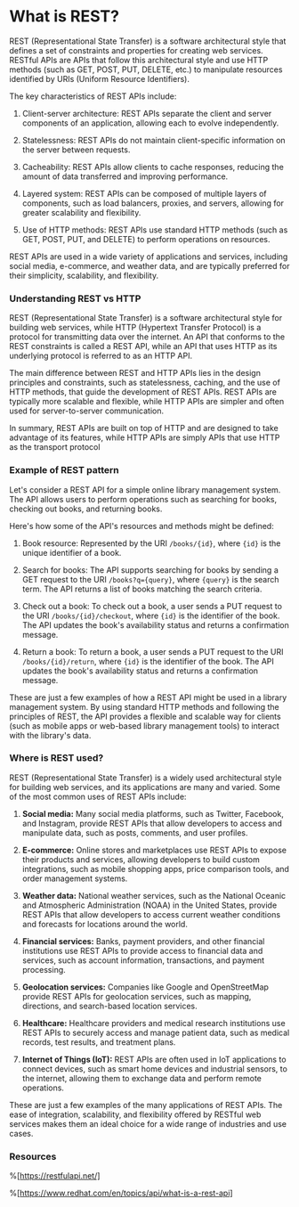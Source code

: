 # What is REST?

REST (Representational State Transfer) is a software architectural style that defines a set of constraints and properties for creating web services. RESTful APIs are APIs that follow this architectural style and use HTTP methods (such as GET, POST, PUT, DELETE, etc.) to manipulate resources identified by URIs (Uniform Resource Identifiers).

The key characteristics of REST APIs include:

1. Client-server architecture: REST APIs separate the client and server components of an application, allowing each to evolve independently.
    
2. Statelessness: REST APIs do not maintain client-specific information on the server between requests.
    
3. Cacheability: REST APIs allow clients to cache responses, reducing the amount of data transferred and improving performance.
    
4. Layered system: REST APIs can be composed of multiple layers of components, such as load balancers, proxies, and servers, allowing for greater scalability and flexibility.
    
5. Use of HTTP methods: REST APIs use standard HTTP methods (such as GET, POST, PUT, and DELETE) to perform operations on resources.
    

REST APIs are used in a wide variety of applications and services, including social media, e-commerce, and weather data, and are typically preferred for their simplicity, scalability, and flexibility.

### Understanding REST vs HTTP

REST (Representational State Transfer) is a software architectural style for building web services, while HTTP (Hypertext Transfer Protocol) is a protocol for transmitting data over the internet. An API that conforms to the REST constraints is called a REST API, while an API that uses HTTP as its underlying protocol is referred to as an HTTP API.

The main difference between REST and HTTP APIs lies in the design principles and constraints, such as statelessness, caching, and the use of HTTP methods, that guide the development of REST APIs. REST APIs are typically more scalable and flexible, while HTTP APIs are simpler and often used for server-to-server communication.

In summary, REST APIs are built on top of HTTP and are designed to take advantage of its features, while HTTP APIs are simply APIs that use HTTP as the transport protocol

### Example of REST pattern

Let's consider a REST API for a simple online library management system. The API allows users to perform operations such as searching for books, checking out books, and returning books.

Here's how some of the API's resources and methods might be defined:

1. Book resource: Represented by the URI `/books/{id}`, where `{id}` is the unique identifier of a book.
    
2. Search for books: The API supports searching for books by sending a GET request to the URI `/books?q={query}`, where `{query}` is the search term. The API returns a list of books matching the search criteria.
    
3. Check out a book: To check out a book, a user sends a PUT request to the URI `/books/{id}/checkout`, where `{id}` is the identifier of the book. The API updates the book's availability status and returns a confirmation message.
    
4. Return a book: To return a book, a user sends a PUT request to the URI `/books/{id}/return`, where `{id}` is the identifier of the book. The API updates the book's availability status and returns a confirmation message.
    

These are just a few examples of how a REST API might be used in a library management system. By using standard HTTP methods and following the principles of REST, the API provides a flexible and scalable way for clients (such as mobile apps or web-based library management tools) to interact with the library's data.

### Where is REST used?

REST (Representational State Transfer) is a widely used architectural style for building web services, and its applications are many and varied. Some of the most common uses of REST APIs include:

1. **Social media:** Many social media platforms, such as Twitter, Facebook, and Instagram, provide REST APIs that allow developers to access and manipulate data, such as posts, comments, and user profiles.
    
2. **E-commerce:** Online stores and marketplaces use REST APIs to expose their products and services, allowing developers to build custom integrations, such as mobile shopping apps, price comparison tools, and order management systems.
    
3. **Weather data:** National weather services, such as the National Oceanic and Atmospheric Administration (NOAA) in the United States, provide REST APIs that allow developers to access current weather conditions and forecasts for locations around the world.
    
4. **Financial services:** Banks, payment providers, and other financial institutions use REST APIs to provide access to financial data and services, such as account information, transactions, and payment processing.
    
5. **Geolocation services:** Companies like Google and OpenStreetMap provide REST APIs for geolocation services, such as mapping, directions, and search-based location services.
    
6. **Healthcare:** Healthcare providers and medical research institutions use REST APIs to securely access and manage patient data, such as medical records, test results, and treatment plans.
    
7. **Internet of Things (IoT):** REST APIs are often used in IoT applications to connect devices, such as smart home devices and industrial sensors, to the internet, allowing them to exchange data and perform remote operations.
    

These are just a few examples of the many applications of REST APIs. The ease of integration, scalability, and flexibility offered by RESTful web services makes them an ideal choice for a wide range of industries and use cases.

### Resources

%[https://restfulapi.net/] 

%[https://www.redhat.com/en/topics/api/what-is-a-rest-api]
